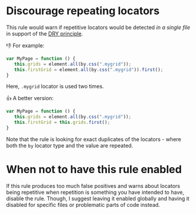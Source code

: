# Discourage repeating locators 

This rule would warn if repetitive locators would be detected *in a single file* in support of the [DRY principle](https://en.wikipedia.org/wiki/Don%27t_repeat_yourself). 

:thumbsdown: For example:

```js
var MyPage = function () {
   this.grids = element.all(by.css(".mygrid"));
   this.firstGrid = element.all(by.css(".mygrid")).first();
}
```

Here, `.mygrid` locator is used two times. 

:thumbsup: A better version:

```js
var MyPage = function () {
   this.grids = element.all(by.css(".mygrid"));
   this.firstGrid = this.grids.first();
}
```

Note that the rule is looking for exact duplicates of the locators - where both the `by` locator type and the value are repeated.

# When not to have this rule enabled

If this rule produces too much false positives and warns about locators being repetitive when repetition is something you have intended to have, disable the rule.
Though, I suggest leaving it enabled globally and having it disabled for specific files or problematic parts of code instead.
